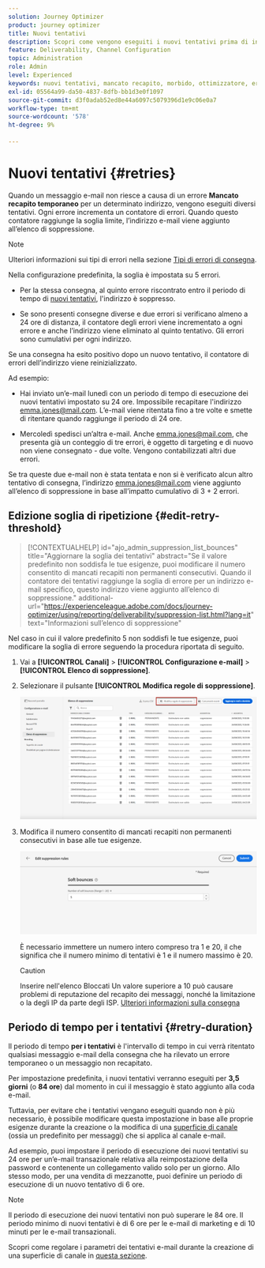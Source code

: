 ```yaml
---
solution: Journey Optimizer
product: journey optimizer
title: Nuovi tentativi
description: Scopri come vengono eseguiti i nuovi tentativi prima di inviare un indirizzo all’elenco di soppressione
feature: Deliverability, Channel Configuration
topic: Administration
role: Admin
level: Experienced
keywords: nuovi tentativi, mancato recapito, morbido, ottimizzatore, errore
exl-id: 05564a99-da50-4837-8dfb-bb1d3e0f1097
source-git-commit: d3f0adab52ed8e44a6097c5079396d1e9c06e0a7
workflow-type: tm+mt
source-wordcount: '578'
ht-degree: 9%

---
```


# Nuovi tentativi {#retries}

Quando un messaggio e-mail non riesce a causa di un errore **Mancato recapito temporaneo** per un determinato indirizzo, vengono eseguiti diversi tentativi. Ogni errore incrementa un contatore di errori. Quando questo contatore raggiunge la soglia limite, l’indirizzo e-mail viene aggiunto all’elenco di soppressione.

>[!NOTE]
>
>Ulteriori informazioni sui tipi di errori nella sezione [Tipi di errori di consegna](../reports/suppression-list.md#delivery-failures).

Nella configurazione predefinita, la soglia è impostata su 5 errori.

* Per la stessa consegna, al quinto errore riscontrato entro il periodo di tempo di [nuovi tentativi](#retry-duration), l&#39;indirizzo è soppresso.

* Se sono presenti consegne diverse e due errori si verificano almeno a 24 ore di distanza, il contatore degli errori viene incrementato a ogni errore e anche l’indirizzo viene eliminato al quinto tentativo. Gli errori sono cumulativi per ogni indirizzo.

Se una consegna ha esito positivo dopo un nuovo tentativo, il contatore di errori dell’indirizzo viene reinizializzato.

Ad esempio:

* Hai inviato un’e-mail lunedì con un periodo di tempo di esecuzione dei nuovi tentativi impostato su 24 ore. Impossibile recapitare l&#39;indirizzo emma.jones@mail.com. L’e-mail viene ritentata fino a tre volte e smette di ritentare quando raggiunge il periodo di 24 ore.

* Mercoledì spedisci un’altra e-mail. Anche emma.jones@mail.com, che presenta già un conteggio di tre errori, è oggetto di targeting e di nuovo non viene consegnato - due volte. Vengono contabilizzati altri due errori.

Se tra queste due e-mail non è stata tentata e non si è verificato alcun altro tentativo di consegna, l’indirizzo emma.jones@mail.com viene aggiunto all’elenco di soppressione in base all’impatto cumulativo di 3 + 2 errori.

## Edizione soglia di ripetizione {#edit-retry-threshold}

>[!CONTEXTUALHELP]
>id="ajo_admin_suppression_list_bounces"
>title="Aggiornare la soglia dei tentativi"
>abstract="Se il valore predefinito non soddisfa le tue esigenze, puoi modificare il numero consentito di mancati recapiti non permanenti consecutivi. Quando il contatore dei tentativi raggiunge la soglia di errore per un indirizzo e-mail specifico, questo indirizzo viene aggiunto all’elenco di soppressione."
>additional-url="https://experienceleague.adobe.com/docs/journey-optimizer/using/reporting/deliverability/suppression-list.html?lang=it" text="Informazioni sull’elenco di soppressione"

Nel caso in cui il valore predefinito 5 non soddisfi le tue esigenze, puoi modificare la soglia di errore seguendo la procedura riportata di seguito.

1. Vai a **[!UICONTROL Canali]** > **[!UICONTROL Configurazione e-mail]** > **[!UICONTROL Elenco di soppressione]**.

1. Selezionare il pulsante **[!UICONTROL Modifica regole di soppressione]**.

   ![](assets/suppression-list-edit-retries.png)

1. Modifica il numero consentito di mancati recapiti non permanenti consecutivi in base alle tue esigenze.

   ![](assets/suppression-list-edit-soft-bounces.png)

   È necessario immettere un numero intero compreso tra 1 e 20, il che significa che il numero minimo di tentativi è 1 e il numero massimo è 20.

   >[!CAUTION]
   >
   >Inserire nell&#39;elenco Bloccati Un valore superiore a 10 può causare problemi di reputazione del recapito dei messaggi, nonché la limitazione o la degli IP da parte degli ISP. [Ulteriori informazioni sulla consegna](../reports/deliverability.md)

## Periodo di tempo per i tentativi {#retry-duration}

Il periodo di tempo **per i tentativi** è l&#39;intervallo di tempo in cui verrà ritentato qualsiasi messaggio e-mail della consegna che ha rilevato un errore temporaneo o un messaggio non recapitato.

Per impostazione predefinita, i nuovi tentativi verranno eseguiti per **3,5 giorni** (o **84 ore**) dal momento in cui il messaggio è stato aggiunto alla coda e-mail.

Tuttavia, per evitare che i tentativi vengano eseguiti quando non è più necessario, è possibile modificare questa impostazione in base alle proprie esigenze durante la creazione o la modifica di una [superficie di canale](channel-surfaces.md) (ossia un predefinito per messaggi) che si applica al canale e-mail.

Ad esempio, puoi impostare il periodo di esecuzione dei nuovi tentativi su 24 ore per un’e-mail transazionale relativa alla reimpostazione della password e contenente un collegamento valido solo per un giorno. Allo stesso modo, per una vendita di mezzanotte, puoi definire un periodo di esecuzione di un nuovo tentativo di 6 ore.

>[!NOTE]
>
>Il periodo di esecuzione dei nuovi tentativi non può superare le 84 ore. Il periodo minimo di nuovi tentativi è di 6 ore per le e-mail di marketing e di 10 minuti per le e-mail transazionali.

Scopri come regolare i parametri dei tentativi e-mail durante la creazione di una superficie di canale in [questa sezione](../email/email-settings.md#email-retry).

